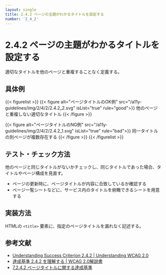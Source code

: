 ```yaml
---
layout: single
title: 2.4.2 ページの主題がわかるタイトルを設定する
number: '2_4_2'
---
```


# 2.4.2 ページの主題がわかるタイトルを設定する

適切なタイトルを他のページと重複することなく定義する。

## 具体例

{{< figurelist >}}
  {{< figure
    alt="ページタイトルのOK例"
    src="/a11y-guidelines/img/2/4/2/2.4.2_2.svg"
    isList="true"
    rule="good">}}
    他のページと重複しない適切なタイトル
  {{< /figure >}}

  {{< figure
    alt="ページタイトルのNG例"
    src="/a11y-guidelines/img/2/4/2/2.4.2_1.svg"
    isList="true"
    rule="bad">}}
    同一タイトルの別ページが複数存在する
  {{< /figure >}}
{{< /figurelist >}}

## テスト・チェック方法

他のページと同じタイトルがないかチェックし、同じタイトルであった場合、タイトルやページ構成を見直す。

- ページの更新時に、ページタイトルが内容に合致しているか確認する
- ページ一覧シートなどに、サービス内のタイトルを俯瞰できるシートを用意する

## 実装方法

HTMLの `<title>` 要素に、指定のページタイトルを漏れなく記述する。

## 参考文献

- [Understanding Success Criterion 2.4.2 | Understanding WCAG 2.0](https://www.w3.org/TR/UNDERSTANDING-WCAG20/navigation-mechanisms-title.html)
- [達成基準 2.4.2 を理解する | WCAG 2.0解説書](https://waic.jp/docs/UNDERSTANDING-WCAG20/navigation-mechanisms-title.html)
- [7.2.4.2 ページタイトルに関する達成基準](http://waic.jp/docs/jis2010/test-guidelines/201211/icl-7.2.4.2.html)
